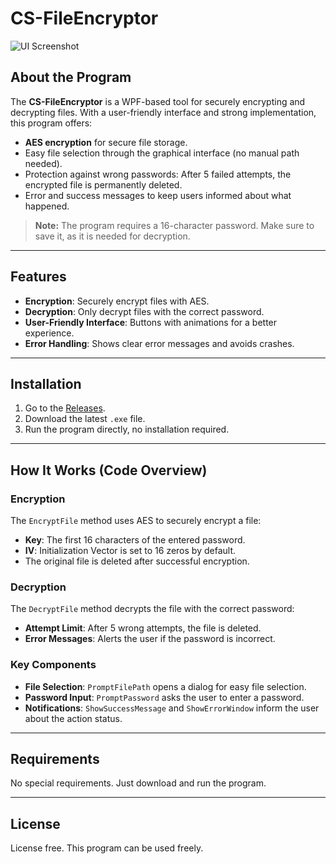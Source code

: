 # CS-FileEncryptor

![UI Screenshot]([path-to-screenshot.png](https://imgur.com/BEV4kYD))

## About the Program
The **CS-FileEncryptor** is a WPF-based tool for securely encrypting and decrypting files. With a user-friendly interface and strong implementation, this program offers:

- **AES encryption** for secure file storage.
- Easy file selection through the graphical interface (no manual path needed).
- Protection against wrong passwords: After 5 failed attempts, the encrypted file is permanently deleted.
- Error and success messages to keep users informed about what happened.

> **Note:** The program requires a 16-character password. Make sure to save it, as it is needed for decryption.

---

## Features
- **Encryption**: Securely encrypt files with AES.
- **Decryption**: Only decrypt files with the correct password.
- **User-Friendly Interface**: Buttons with animations for a better experience.
- **Error Handling**: Shows clear error messages and avoids crashes.

---

## Installation
1. Go to the [Releases](#).
2. Download the latest `.exe` file.
3. Run the program directly, no installation required.

---

## How It Works (Code Overview)

### Encryption
The `EncryptFile` method uses AES to securely encrypt a file:
- **Key**: The first 16 characters of the entered password.
- **IV**: Initialization Vector is set to 16 zeros by default.
- The original file is deleted after successful encryption.

### Decryption
The `DecryptFile` method decrypts the file with the correct password:
- **Attempt Limit**: After 5 wrong attempts, the file is deleted.
- **Error Messages**: Alerts the user if the password is incorrect.

### Key Components
- **File Selection**: `PromptFilePath` opens a dialog for easy file selection.
- **Password Input**: `PromptPassword` asks the user to enter a password.
- **Notifications**: `ShowSuccessMessage` and `ShowErrorWindow` inform the user about the action status.

---

## Requirements
No special requirements. Just download and run the program.

---

## License
License free. This program can be used freely.
